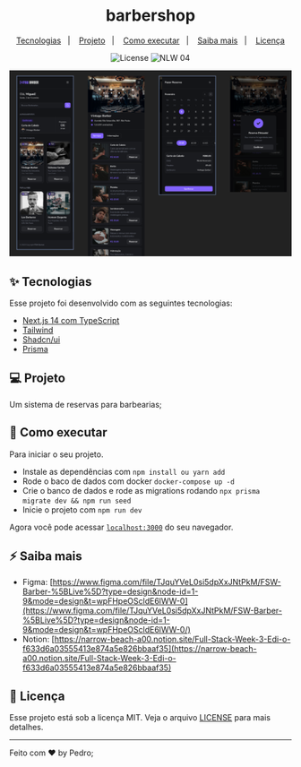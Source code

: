 <h1 align="center">barbershop</h1>

<p align="center">
  <a href="#-tecnologias">Tecnologias</a>&nbsp;&nbsp;&nbsp;|&nbsp;&nbsp;&nbsp;
  <a href="#-projeto">Projeto</a>&nbsp;&nbsp;&nbsp;|&nbsp;&nbsp;&nbsp;
  <a href="#-como-executar">Como executar</a>&nbsp;&nbsp;&nbsp;|&nbsp;&nbsp;&nbsp;
  <a href="#-saiba-mais">Saiba mais</a>&nbsp;&nbsp;&nbsp;|&nbsp;&nbsp;&nbsp;
  <a href="#-licença">Licença</a>
</p>

<p align="center">
  <img alt="License" src="https://img.shields.io/static/v1?label=license&message=MIT&color=8257E5&labelColor=000000">

 <img src="https://img.shields.io/static/v1?label=NLW&message=04&color=8257E5&labelColor=000000" alt="NLW 04" />
</p>

![Código e terminal com testes](./.github/preview.png)

## ✨ Tecnologias

Esse projeto foi desenvolvido com as seguintes tecnologias:

- [Next.js 14 com TypeScript](https://nextjs.org)
- [Tailwind](https://tailwindui.com/)
- [Shadcn/ui](https://ui.shadcn.com/)
- [Prisma](https://www.prisma.io/x)

## 💻 Projeto

Um sistema de reservas para barbearias;

## 🚀 Como executar

Para iniciar o seu projeto.

- Instale as dependências com `npm install ou yarn add`
- Rode o baco de dados com docker `docker-compose up -d`
- Crie o banco de dados e rode as migrations rodando `npx prisma migrate dev && npm run seed`
- Inicie o projeto com `npm run dev`

Agora você pode acessar [`localhost:3000`](http://localhost:3000) do seu navegador.

## ⚡️ Saiba mais

- Figma: [https://www.figma.com/file/TJquYVeL0si5dpXxJNtPkM/FSW-Barber-%5BLive%5D?type=design&node-id=1-9&mode=design&t=wpFHpeOScldE6lWW-0](https://www.figma.com/file/TJquYVeL0si5dpXxJNtPkM/FSW-Barber-%5BLive%5D?type=design&node-id=1-9&mode=design&t=wpFHpeOScldE6lWW-0/)
- Notion: [https://narrow-beach-a00.notion.site/Full-Stack-Week-3-Edi-o-f633d6a03555413e874a5e826bbaaf35](https://narrow-beach-a00.notion.site/Full-Stack-Week-3-Edi-o-f633d6a03555413e874a5e826bbaaf35)

## 📄 Licença

Esse projeto está sob a licença MIT. Veja o arquivo [LICENSE](LICENSE.md) para mais detalhes.

---

Feito com ♥ by Pedro;
